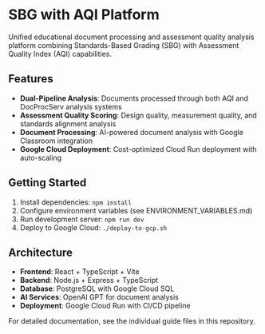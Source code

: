 # SBG with AQI Platform

Unified educational document processing and assessment quality analysis platform combining Standards-Based Grading (SBG) with Assessment Quality Index (AQI) capabilities.

## Features

- **Dual-Pipeline Analysis**: Documents processed through both AQI and DocProcServ analysis systems
- **Assessment Quality Scoring**: Design quality, measurement quality, and standards alignment analysis
- **Document Processing**: AI-powered document analysis with Google Classroom integration
- **Google Cloud Deployment**: Cost-optimized Cloud Run deployment with auto-scaling

## Getting Started

1. Install dependencies: `npm install`
2. Configure environment variables (see ENVIRONMENT_VARIABLES.md)
3. Run development server: `npm run dev`
4. Deploy to Google Cloud: `./deploy-to-gcp.sh`

## Architecture

- **Frontend**: React + TypeScript + Vite
- **Backend**: Node.js + Express + TypeScript
- **Database**: PostgreSQL with Google Cloud SQL
- **AI Services**: OpenAI GPT for document analysis
- **Deployment**: Google Cloud Run with CI/CD pipeline

For detailed documentation, see the individual guide files in this repository.
